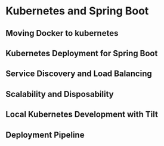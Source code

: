 # Kubernetes and Spring Boot
## Moving Docker to kubernetes

## Kubernetes Deployment for Spring Boot

## Service Discovery and Load Balancing


## Scalability and Disposability

## Local Kubernetes Development with Tilt


## Deployment Pipeline
